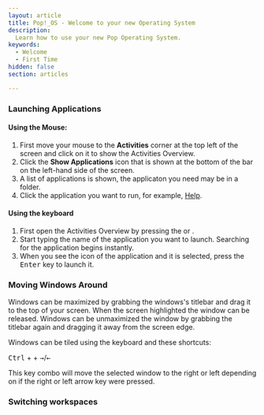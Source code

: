 ```yaml
---
layout: article
title: Pop!_OS - Welcome to your new Operating System
description:
  Learn how to use your new Pop Operating System.
keywords:
  - Welcome
  - First Time
hidden: false
section: articles

---
```


### Launching Applications

#### Using the Mouse:

1. First move your mouse to the **Activities** corner at the top left of the screen and click on it to show the Activities Overview.
2. Click the **Show Applications** icon that is shown at the bottom of the bar on the left-hand side of the screen.
3. A list of applications is shown, the applicaton you need may be in a folder.
4. Click the application you want to run, for example, <u>Help</u>.

#### Using the keyboard

1. First open the  Activities Overview by pressing the <kbd><span class="fl-pop-key"></span></kbd> or <kbd><span class="fl-ubuntu"></span></kbd>.
2. Start typing the name of the application you want to launch. Searching for the application begins instantly.
3. When you see the icon of the application and it is selected, press the <kbd>Enter</kbd> key to launch it.

### Moving Windows Around

Windows can be maximized by grabbing the windows's titlebar and drag it to the top of your screen. When the screen highlighted the window can be released. Windows can be unmaximized the window by grabbing the titlebar again and dragging it away from the screen edge.

Windows can be tiled using the keyboard and these shortcuts:

<kbd>Ctrl</kbd> + <kbd><span class="fl-pop-key"></span></kbd> + <kbd>→</kbd>/<kbd>←</kbd>

This key combo will move the selected window to the right or left depending on if the right or left arrow key were pressed.

### Switching workspaces
